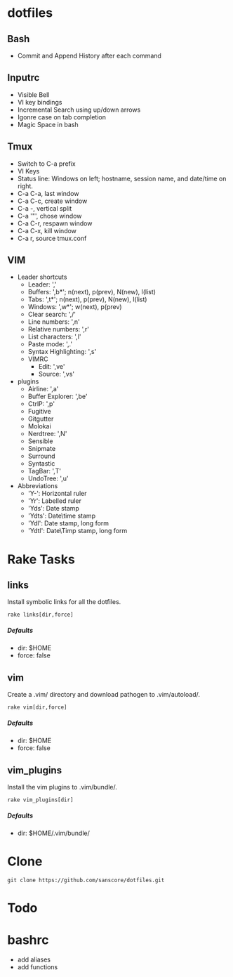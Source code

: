 # dotfiles
## Bash
 * Commit and Append History after each command

## Inputrc
  * Visible Bell
  * VI key bindings
  * Incremental Search using up/down arrows
  * Igonre case on tab completion
  * Magic Space in bash

## Tmux
  * Switch to C-a prefix
  * VI Keys
  * Status line: Windows on left; hostname, session name, and date/time on right.
  * C-a C-a, last window
  * C-a C-c, create window
  * C-a -, vertical split
  * C-a '"', chose window
  * C-a C-r, respawn window
  * C-a C-x, kill window
  * C-a r, source tmux.conf

## VIM
  * Leader shortcuts
    * Leader: ','
    * Buffers: ',b*'; n(next), p(prev), N(new), l(list)
    * Tabs: ',t*'; n(next), p(prev), N(new), l(list)
    * Windows: ',w*'; w(next), p(prev)
    * Clear search: ',/'
    * Line numbers: ',n'
    * Relative numbers: ',r'
    * List characters: ',l'
    * Paste mode: ',.'
    * Syntax Highlighting: ',s'
    * VIMRC
      * Edit: ',ve'
      * Source: ',vs'
  * plugins
    * Airline: ',a'
    * Buffer Explorer: ',be'
    * CtrlP: ',p'
    * Fugitive
    * Gitgutter
    * Molokai
    * Nerdtree: ',N'
    * Sensible
    * Snipmate
    * Surround
    * Syntastic
    * TagBar: ',T'
    * UndoTree: ',u'
  * Abbreviations
    * 'Y-': Horizontal ruler
    * 'Yr': Labelled ruler
    * 'Yds': Date stamp
    * 'Ydts': Date\time stamp
    * 'Ydl': Date stamp, long form
    * 'Ydtl': Date\Timp stamp, long form

# Rake Tasks

## links
Install symbolic links for all the dotfiles.

```
rake links[dir,force]
```

##### Defaults
 * dir: $HOME
 * force: false

## vim
Create a .vim/ directory and download pathogen to .vim/autoload/.

```
rake vim[dir,force]
```

##### Defaults
 * dir: $HOME
 * force: false

## vim_plugins
Install the vim plugins to .vim/bundle/.

```
rake vim_plugins[dir]
```

##### Defaults
 * dir: $HOME/.vim/bundle/


# Clone
```
git clone https://github.com/sanscore/dotfiles.git
```

# Todo

# bashrc
 * add aliases
 * add functions

